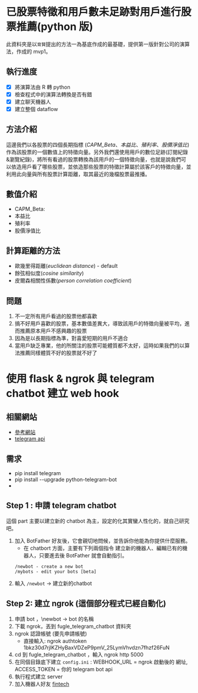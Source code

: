 # 已股票特徵和用戶數未足跡對用戶進行股票推薦(python 版)
此資料夾是以`育賢`提出的方法一為基底作成的最基礎，提供第一版針對公司的演算法，作成的 mvp1。

## 執行進度
- [x] 將演算法由 R 轉 python
- [X] 檢查程式中的演算法轉換是否有錯
- [X] 建立聊天機器人
- [X] 建立整個 dataflow

## 方法介紹
這邊我們以各股票的四個長期指標 (*CAPM_Beta*、*本益比*、*殖利率*、*股價淨值比*) 作為該股票的一個數值上的特徵向量。另外我們還使用用戶的數位足跡(訂閱紀錄&瀏覽紀錄)，將所有看過的股票轉換為該用戶的一個特徵向量，也就是說我們可以依造用戶看了哪些股票，並依造那些股票的特徵計算屬於該客戶的特徵向量，並利用此向量與所有股票計算距離，取其最近的幾檔股票最推播。

## 數值介紹
- CAPM_Beta: 
- 本益比
- 殖利率
- 股價淨值比

## 計算距離的方法
- 歐幾里得距離(*euclidean distance*) - default
- 餘弦相似度(*cosine similarity*)
- 皮爾森相關性係數(*person correlation coefficient*)

## 問題
1. 不一定所有用戶看過的股票他都喜歡
2. 搞不好用戶喜歡的股票，基本數值差異大，導致該用戶的特徵向量被平均，進而推薦原本用戶不感興趣的股票
3. 因為是以長期指標為準，對喜愛短期的用戶不適合
4. 當用戶缺乏專業，他的所關注的股票可能體質都不太好，這時如果我們的以算法推薦同樣體質不好的股票就不好了

# 使用 flask & ngrok 與 telegram chatbot 建立 web hook 
## 相關網站
- [參考網站](https://medium.com/@zaoldyeck/%E6%89%8B%E6%8A%8A%E6%89%8B%E6%95%99%E4%BD%A0%E6%80%8E%E9%BA%BC%E6%89%93%E9%80%A0-telegram-bot-a7b539c3402a)
- [telegram api](https://core.telegram.org/bots/api)
## 需求
- pip install telegram
- pip install --upgrade python-telegram-bot
- 
## Step 1 : 申請 telegram chatbot 
這個 part 主要以建立新的 chatbot 為主，設定的化其實蠻人性化的，就自己研究吧。 
1. 加入 BotFather 好友後，它會親切地問候，並告訴你他能為你提供什麼服務。
    - 在 chatbort 方面，主要有下列兩個指令 建立新的機器人、編輯已有的機器人，只要進去後 BotFather 就會自動指引。
    ```
    /newbot - create a new bot
    /mybots - edit your bots [beta]
    ```
2.  輸入 `/newbot` -> 建立新的chatbot


## Step 2: 建立 ngrok (這個部分程式已經自動化)
1. 申請 bot ，\newbot -> bot 的名稱
2. 下載 ngrok，丟到 fugle_telegram_chatbot 資料夾
3. ngrok 認證帳號 (要先申請帳號)
    - 直接輸入: ngrok authtoken 1bkz30d7rjlKZHyBaxVDZeP9pmV_25LymVhvdzn7fhzf26FuN
4. cd 到 fugle_telegram_chatbot ，輸入 ngrok http 5000
5. 在同個目錄底下建立 `config.ini` : WEBHOOK_URL = ngrok 啟動後的 網址, ACCESS_TOKEN = 你的 telegram bot api 
6. 執行程式建立 server 
7. 加入機器人好友 [fintech](http://t.me/fintechfugle_bot)

